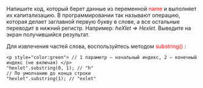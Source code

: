 Напишите код, который берет данные из переменной <name style="color:red"> name </name> и выполняет их капитализацию. В программировании так называют операцию, которая делает заглавной первую букву в слове, а все остальные переводит в нижний регистр. Например: _heXlet => Hexlet_. Выведите на экран получившийся результат.

Для извлечения частей слова, воспользуйтесь методом <substring style="color:red"> substring() </substring>:

```
<p style="color:green"> // 1 параметр – начальный индекс, 2 – конечный индекс (не включая) </p> 
"hexlet".substring(0, 1); // "h"
// По умолчанию до конца строки
"hexlet".substring(1); // "exlet"
```